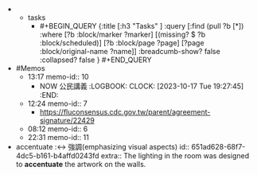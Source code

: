-
	- tasks
		- #+BEGIN_QUERY
		  {:title [:h3 "Tasks" ]
		  :query [:find (pull ?b [*])
		  :where
		    [?b :block/marker ?marker]
		    [(missing? $ ?b :block/scheduled)]
		    [?b :block/page ?page]
		    [?page :block/original-name ?name]]
		  :breadcumb-show? false
		  :collapsed? false
		  }
		  #+END_QUERY
- #Memos
	- 13:17
	  memo-id:: 10
		- NOW  公民講義
		  :LOGBOOK:
		  CLOCK: [2023-10-17 Tue 19:27:45]
		  :END:
	- 12:24
	  memo-id:: 7
		- https://fluconsensus.cdc.gov.tw/parent/agreement-signature/22429
	- 08:12
	  memo-id:: 6
	- 22:31
	  memo-id:: 11
- accentuate :<-> 強調(emphasizing visual aspects)
  id:: 651ad628-68f7-4dc5-b161-b4affd0243fd
  extra:: The lighting in the room was designed to **accentuate** the artwork on the walls.